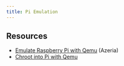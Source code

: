 ```yaml
---
title: Pi Emulation
---
```


## Resources

* [Emulate Raspberry Pi with
  Qemu](https://azeria-labs.com/emulate-raspberry-pi-with-qemu/) (Azeria)
* [Chroot into Pi with
  Qemu](https://docs.j7k6.org/raspberry-pi-chroot-armv7-qemu/)
